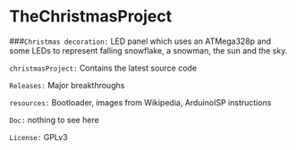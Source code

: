 # TheChristmasProject

###`Christmas decoration:` LED panel which uses an ATMega328p and some LEDs to represent falling snowflake, a snowman, the sun and the sky.


`christmasProject:` Contains the latest source code

`Releases:`         Major breakthroughs

`resources:`        Bootloader, images from Wikipedia, ArduinoISP instructions

`Doc:`              nothing to see here

`License:`          GPLv3
